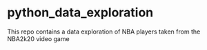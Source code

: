 # python_data_exploration

This repo contains a data exploration of NBA players taken from the NBA2k20 video game
